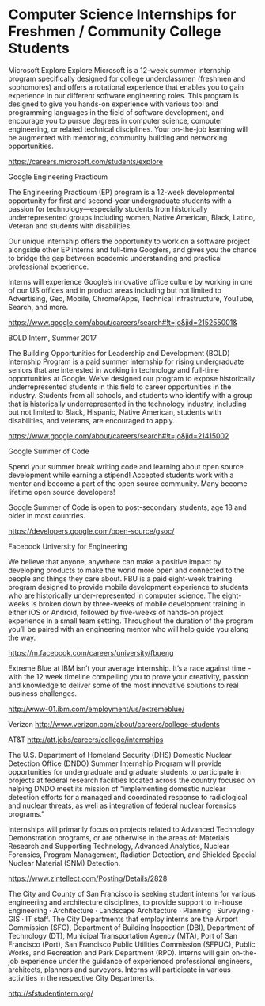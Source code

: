 # Computer Science Internships for Freshmen / Community College Students

Microsoft Explore
Explore Microsoft is a 12-week summer internship program specifically designed for college underclassmen (freshmen and sophomores) and offers a rotational experience that enables you to gain experience in our different software engineering roles. This program is designed to give you hands-on experience with various tool and programming languages in the field of software development, and encourage you to pursue degrees in computer science, computer engineering, or related technical disciplines. Your on-the-job learning will be augmented with mentoring, community building and networking opportunities.

https://careers.microsoft.com/students/explore

Google Engineering Practicum

The Engineering Practicum (EP) program is a 12-week developmental opportunity for first and second-year undergraduate students with a passion for technology—especially students from historically underrepresented groups including women, Native American, Black, Latino, Veteran and students with disabilities.

Our unique internship offers the opportunity to work on a software project alongside other EP interns and full-time Googlers, and gives you the chance to bridge the gap between academic understanding and practical professional experience.

Interns will experience Google’s innovative office culture by working in one of our US offices and in product areas including but not limited to Advertising, Geo, Mobile, Chrome/Apps, Technical Infrastructure, YouTube, Search, and more.

https://www.google.com/about/careers/search#!t=jo&jid=215255001&

BOLD Intern, Summer 2017

The Building Opportunities for Leadership and Development (BOLD) Internship Program is a paid summer internship for rising undergraduate seniors that are interested in working in technology and full-time opportunities at Google. We’ve designed our program to expose historically underrepresented students in this field to career opportunities in the industry. Students from all schools, and students who identify with a group that is historically underrepresented in the technology industry, including but not limited to Black, Hispanic, Native American, students with disabilities, and veterans, are encouraged to apply.

https://www.google.com/about/careers/search#!t=jo&jid=21415002

Google Summer of Code

Spend your summer break writing code and learning about open source development while earning a stipend! Accepted students work with a mentor and become a part of the open source community. Many become lifetime open source developers!

Google Summer of Code is open to post-secondary students, age 18 and older in most countries.

https://developers.google.com/open-source/gsoc/

Facebook University for Engineering

We believe that anyone, anywhere can make a positive impact by developing products to make the world more open and connected to the people and things they care about. FBU is a paid eight-week training program designed to provide mobile development experience to students who are historically under-represented in computer science.
The eight-weeks is broken down by three-weeks of mobile development training in either iOS or Android, followed by five-weeks of hands-on project experience in a small team setting. Throughout the duration of the program you’ll be paired with an engineering mentor who will help guide you along the way.

https://m.facebook.com/careers/university/fbueng

Extreme Blue at IBM isn’t your average internship. It’s a race against time - with the 12 week timeline compelling you to prove your creativity, passion and knowledge to deliver some of the most innovative solutions to real business challenges.

http://www-01.ibm.com/employment/us/extremeblue/

Verizon
http://www.verizon.com/about/careers/college-students

AT&T
http://att.jobs/careers/college/internships

The U.S. Department of Homeland Security (DHS) Domestic Nuclear Detection Office (DNDO) Summer Internship Program will provide opportunities for undergraduate and graduate students to participate in projects at federal research facilities located across the country focused on helping DNDO meet its mission of “implementing domestic nuclear detection efforts for a managed and coordinated response to radiological and nuclear threats, as well as integration of federal nuclear forensics programs.”

Internships will primarily focus on projects related to Advanced Technology Demonstration programs, or are otherwise in the areas of: Materials Research and Supporting Technology, Advanced Analytics, Nuclear Forensics, Program Management, Radiation Detection, and Shielded Special Nuclear Material (SNM) Detection.

https://www.zintellect.com/Posting/Details/2828

The City and County of San Francisco is seeking student interns for various engineering and architecture disciplines, to provide support to in-house Engineering · Architecture · Landscape Architecture · Planning · Surveying · GIS · IT staff. The City Departments that employ interns are the Airport Commission (SFO), Department of Building Inspection (DBI), Department of Technology (DT), Municipal Transportation Agency (MTA), Port of San Francisco (Port), San Francisco Public Utilities Commission (SFPUC), Public Works, and Recreation and Park Department (RPD). Interns will gain on-the-job experience under the guidance of experienced professional engineers, architects, planners and surveyors. Interns will participate in various activities in the respective City Departments.

http://sfstudentintern.org/
